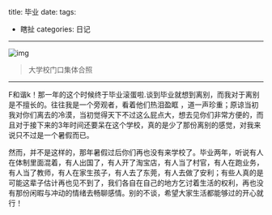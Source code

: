 title: 毕业
date: 
tags:
- 瞎扯
categories: 日记
---

![img](http://ww1.sinaimg.cn/mw690/657e4e29gw1etii8uwjhsj24002o01l5.jpg)


> 大学校门口集体合照


-----

F和谐k！那一年的这个时候终于毕业滚蛋啦.谈到毕业就想到离别，而我对于离别是不擅长的。往往我是一个旁观者，看着他们热泪盈眶 ，道一声珍重；原谅当初我对你们离去的冷漠，当初觉得天下不过这么屁点大，想去见你们非常方便的，而且对于接下来的3年时间还要呆在这个学校，真的是少了那份离别的感觉，对我来说只不过是一个暑假而已。
<!-- more -->
然而，并不是这样的，那年暑假过后你们再也没有来学校了。毕业两年，听说有人在体制里面混着，有人出国了，有人开了淘宝店，有人当了村官，有人在跑业务，有人当了教师，有人在家生孩子，有人去了东莞，有人去做了安利；有些人真的是可能这辈子估计再也见不到了，我们各自在自己的地方乞讨着生活的权利，再也没有那份闲暇与冲动的情绪去畅聊感情。别的不谈，希望大家生活都能够过的开心就行！